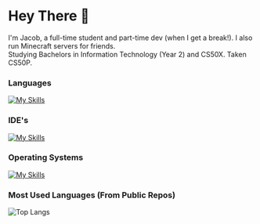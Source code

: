 # Hey There 👋

I'm Jacob, a full-time student and part-time dev (when I get a break!). I also run Minecraft servers for friends.<br>
Studying Bachelors in Information Technology (Year 2) and CS50X. Taken CS50P.

### Languages

[![My Skills](https://skillicons.dev/icons?i=python,cs,java,md,html,css,js,swift,c)](https://skillicons.dev)

### IDE's

[![My Skills](https://skillicons.dev/icons?i=visualstudio,vscode,idea,androidstudio,apple)](https://skillicons.dev)

### Operating Systems

[![My Skills](https://skillicons.dev/icons?i=windows,debian,ubuntu,apple)](https://skillicons.dev)

### Most Used Languages (From Public Repos)
![Top Langs](https://github-readme-stats.vercel.app/api/top-langs/?username=Jaytak&layout=compact&theme=github_dark)

<!--
**Jaytak/Jaytak** is a ✨ _special_ ✨ repository because its `README.md` (this file) appears on your GitHub profile.

Here are some ideas to get you started:

- 🔭 I’m currently working on ...
- 🌱 I’m currently learning ...
- 👯 I’m looking to collaborate on ...
- 🤔 I’m looking for help with ...
- 💬 Ask me about ...
- 📫 How to reach me: ...
- 😄 Pronouns: ...
- ⚡ Fun fact: ...
-->
